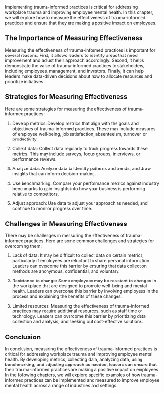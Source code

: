 
Implementing trauma-informed practices is critical for addressing workplace trauma and improving employee mental health. In this chapter, we will explore how to measure the effectiveness of trauma-informed practices and ensure that they are making a positive impact on employees.

The Importance of Measuring Effectiveness
-----------------------------------------

Measuring the effectiveness of trauma-informed practices is important for several reasons. First, it allows leaders to identify areas that need improvement and adjust their approach accordingly. Second, it helps demonstrate the value of trauma-informed practices to stakeholders, including employees, management, and investors. Finally, it can help leaders make data-driven decisions about how to allocate resources and prioritize initiatives.

Strategies for Measuring Effectiveness
--------------------------------------

Here are some strategies for measuring the effectiveness of trauma-informed practices:

1. Develop metrics: Develop metrics that align with the goals and objectives of trauma-informed practices. These may include measures of employee well-being, job satisfaction, absenteeism, turnover, or productivity.

2. Collect data: Collect data regularly to track progress towards these metrics. This may include surveys, focus groups, interviews, or performance reviews.

3. Analyze data: Analyze data to identify patterns and trends, and draw insights that can inform decision-making.

4. Use benchmarking: Compare your performance metrics against industry benchmarks to gain insights into how your business is performing relative to competitors.

5. Adjust approach: Use data to adjust your approach as needed, and continue to monitor progress over time.

Challenges in Measuring Effectiveness
-------------------------------------

There may be challenges in measuring the effectiveness of trauma-informed practices. Here are some common challenges and strategies for overcoming them:

1. Lack of data: It may be difficult to collect data on certain metrics, particularly if employees are reluctant to share personal information. Leaders can overcome this barrier by ensuring that data collection methods are anonymous, confidential, and voluntary.

2. Resistance to change: Some employees may be resistant to changes in the workplace that are designed to promote well-being and mental health. Leaders can overcome this barrier by involving employees in the process and explaining the benefits of these changes.

3. Limited resources: Measuring the effectiveness of trauma-informed practices may require additional resources, such as staff time or technology. Leaders can overcome this barrier by prioritizing data collection and analysis, and seeking out cost-effective solutions.

Conclusion
----------

In conclusion, measuring the effectiveness of trauma-informed practices is critical for addressing workplace trauma and improving employee mental health. By developing metrics, collecting data, analyzing data, using benchmarking, and adjusting approach as needed, leaders can ensure that their trauma-informed practices are making a positive impact on employees. In the following chapters, we will explore specific examples of how trauma-informed practices can be implemented and measured to improve employee mental health across a range of industries and settings.
